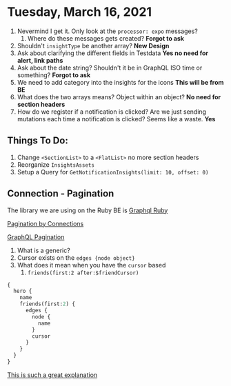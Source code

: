 # Tuesday, March 16, 2021

1. Nevermind I get it. Only look at the `processor: expo` messages?
   1. Where do these messages gets created? **Forgot to ask**
2. Shouldn't `insightType` be another array? **New Design**
3. Ask about clarifying the different fields in Testdata **Yes no need for alert, link paths**
4. Ask about the date string? Shouldn't it be in GraphQL ISO time or something? **Forgot to ask**
5. We need to add category into the insights for the icons **This will be from BE**
6. What does the two arrays means? Object within an object? **No need for section headers**
7. How do we register if a notification is clicked? Are we just sending mutations each time a notification is clicked? Seems like a waste. **Yes**

## Things To Do:
1. Change `<SectionList>` to a `<FlatList>` no more section headers
2. Reorganize `InsightsAssets`
3. Setup a Query for `GetNotificationInsights(limit: 10, offset: 0)`

## Connection - Pagination

The library we are using on the Ruby BE is [Graphql Ruby](https://graphql-ruby.org/pagination/connection_concepts)

[Pagination by Connections](https://graphql-ruby.org/pagination/connection_concepts)

[GraphQL Pagination](https://graphql.org/learn/pagination/)

1. What is a generic?
2. Cursor exists on the `edges {node object}`
3. What does it mean when you have the `cursor` based 
   1. `friends(first:2 after:$friendCursor)`
```GraphQL
{
  hero {
    name
    friends(first:2) {
      edges {
        node {
          name
        }
        cursor
      }
    }
  }
}
```


[This is such a great explanation](https://www.youtube.com/watch?v=lNtQbn7qN-8)